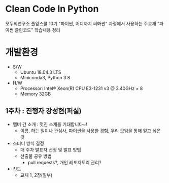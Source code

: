 # Clean Code In Python
모두의연구소 풀잎스쿨 10기 "파이썬, 어디까지 써봐썬" 과정에서 사용하는 주교재 "파이썬 클린코드" 학습내용 정리

# 개발환경
+ S/W
    + Ubuntu 18.04.3 LTS
    + Miniconda3, Python 3.8
+ H/W
    + Processor: Intel® Xeon(R) CPU E3-1231 v3 @ 3.40GHz × 8
    + Memory 32GB

## 1주차 : 진행자 강성현(퍼실)
+ 맴버 간 소개 : 멋진 소개를 기대합니다~!
  + 이름, 하는 일이나 관심사, 파이썬을 사용한 경험, 우리 모임을 통해 얻고 싶은 것
+ 스터디 방식 결정 
  + 매 주차 발표자 선정 및 발표 방법
  + 산출물 공유 방법
    + pull requests?, 개인 레포지토리 관리? 
+ 진도
  + 교재 1, 2장(일부)
